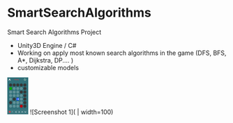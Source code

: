 # SmartSearchAlgorithms
Smart Search Algorithms Project

- Unity3D Engine / C#
- Working on apply most known search algorithms in
the game (DFS, BFS, A*, Dijkstra, DP.... )
- customizable models
<img src="https://github.com/Yassarooo/SmartSearchAlgorithms/blob/main/1.jpg" width="48">
![Screenshot 1]( | width=100)
